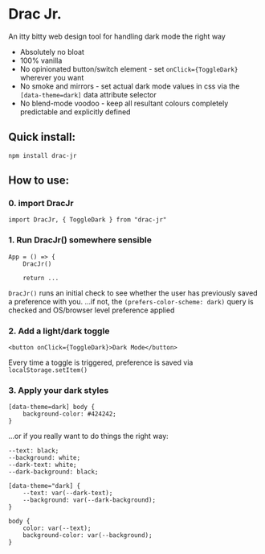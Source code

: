 # Drac Jr.
An itty bitty web design tool for handling dark mode the right way

* Absolutely no bloat
* 100% vanilla
* No opinionated button/switch element - set `onClick={ToggleDark}` wherever you want
* No smoke and mirrors - set actual dark mode values in css via the `[data-theme=dark]` data attribute selector
* No blend-mode voodoo - keep all resultant colours completely predictable and explicitly defined

## Quick install:

`npm install drac-jr`

## How to use:
### 0. import DracJr
    import DracJr, { ToggleDark } from "drac-jr"
### 1. Run DracJr() somewhere sensible
    App = () => {
        DracJr()
        
        return ...
    
`DracJr()` runs an initial check to see whether the user has previously saved a preference with you.
...if not, the `(prefers-color-scheme: dark)` query is checked and OS/browser level preference applied

### 2. Add a light/dark toggle
    <button onClick={ToggleDark}>Dark Mode</button>

Every time a toggle is triggered, preference is saved via `localStorage.setItem()`

### 3. Apply your dark styles
    [data-theme=dark] body {
        background-color: #424242;
    }

...or if you really want to do things the right way:
    
    --text: black;
    --background: white;
    --dark-text: white;
    --dark-background: black;
    
    [data-theme="dark] {
        --text: var(--dark-text);
        --background: var(--dark-background);
    }
    
    body {
        color: var(--text);
        background-color: var(--background);
    }
    
